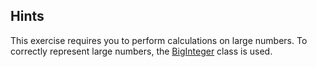 ## Hints
This exercise requires you to perform calculations on large numbers. To correctly represent large numbers, the
[BigInteger](https://docs.oracle.com/javase/8/docs/api/java/math/BigInteger.html) class is used.
